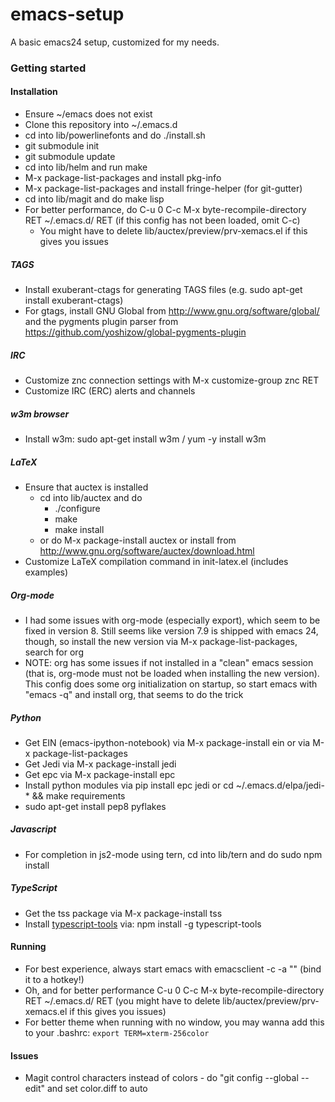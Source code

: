 # emacs-setup

A basic emacs24 setup, customized for my needs.

### Getting started
#### Installation
- Ensure ~/emacs does not exist
- Clone this repository into ~/.emacs.d
- cd into lib/powerlinefonts and do ./install.sh
- git submodule init
- git submodule update
- cd into lib/helm and run make
- M-x package-list-packages and install pkg-info
- M-x package-list-packages and install fringe-helper (for git-gutter)
- cd into lib/magit and do make lisp
- For better performance, do C-u 0 C-c M-x byte-recompile-directory RET ~/.emacs.d/ RET (if this config has not been loaded, omit C-c)
  - You might have to delete lib/auctex/preview/prv-xemacs.el if this gives you issues

##### TAGS
- Install exuberant-ctags for generating TAGS files (e.g. sudo apt-get install exuberant-ctags)
- For gtags, install GNU Global from http://www.gnu.org/software/global/ and the pygments plugin parser from https://github.com/yoshizow/global-pygments-plugin

##### IRC
- Customize znc connection settings with M-x customize-group znc RET
- Customize IRC (ERC) alerts and channels

##### w3m browser
- Install w3m: sudo apt-get install w3m / yum -y install w3m

##### LaTeX
- Ensure that auctex is installed
  - cd into lib/auctex and do
    - ./configure
    - make
    - make install
  - or do M-x package-install auctex or install from http://www.gnu.org/software/auctex/download.html
- Customize LaTeX compilation command in init-latex.el (includes examples)

##### Org-mode
- I had some issues with org-mode (especially export), which seem to be fixed in version 8. Still seems like version 7.9 is shipped with emacs 24, though, so install the new version via M-x package-list-packages, search for org
- NOTE: org has some issues if not installed in a "clean" emacs session (that is, org-mode must not be loaded when installing the new version). This config does some org initialization on startup, so start emacs with "emacs -q" and install org, that seems to do the trick

##### Python
- Get EIN (emacs-ipython-notebook) via M-x package-install ein or via M-x package-list-packages
- Get Jedi via M-x package-install jedi
- Get epc via M-x package-install epc
- Install python modules via pip install epc jedi or cd ~/.emacs.d/elpa/jedi-* && make requirements
- sudo apt-get install pep8 pyflakes

##### Javascript
- For completion in js2-mode using tern, cd into lib/tern and do sudo npm install

##### TypeScript
- Get the tss package via M-x package-install tss
- Install [typescript-tools](https://github.com/clausreinke/typescript-tools) via: npm install -g typescript-tools

#### Running
- For best experience, always start emacs with emacsclient -c -a "" (bind it to a hotkey!)
- Oh, and for better performance C-u 0 C-c M-x byte-recompile-directory RET ~/.emacs.d/ RET (you might have to delete lib/auctex/preview/prv-xemacs.el if this gives you issues)
- For better theme when running with no window, you may wanna add this to your .bashrc: `export TERM=xterm-256color`

#### Issues
- Magit control characters instead of colors - do "git config --global --edit" and set color.diff to auto
